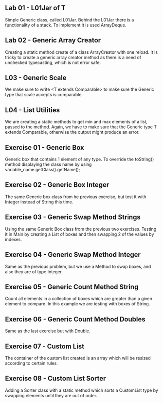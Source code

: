 Lab 01 - L01Jar of T
-

Simple Generic class, called L01Jar. Behind the L01Jar there is a functionality of a stack. To implement it 
is used ArrayDeque.

Lab 02 - Generic Array Creator
-

Creating a static method create of a class ArrayCreator with one reload. It is tricky to create a generic array creator 
method as there is a need of unchecked typecasting, which is not error safe. 

L03 - Generic Scale
-

We make sure to write <T extends Comparable<T>> to make sure the Generic type that scale accepts is comparable. 

L04 - List Utilities
-

We are creating a static methods to get min and max elements of a list, passed to the method. Again, we have to 
make sure that the Generic type T extends Comparable<T>, otherwise the output might produce an error. 

Exercise 01 - Generic Box
-

Generic box that contains 1 element of any type. To override the toString() method displaying the class name by 
using variable_name.getClass().getName();

Exercise 02 - Generic Box Integer
-

The same Generic box class from he previous exercise, but test it with Integer instead of String this time. 

Exercise 03 - Generic Swap Method Strings
-

Using the same Generic Box class from the previous two exercises. Testing it in Main by creating a List of boxes 
and then swapping 2 of the values by indexes.

Exercise 04 - Generic Swap Method Integer
-

Same as the previous problem, but we use a Method to swap boxes, and also they are of type Integer.

Exercise 05 - Generic Count Method String
-

Count all elements in a collection of boxes which are greater than a given element to compare. In this example we are 
testing with boxes of String.

Exercise 06 - Generic Count Method Doubles
-

Same as the last exercise but with Double.

Exercise 07 - Custom List
-

The container of the custom list created is an array which will be resized according to certain rules. 

Exercise 08 - Custom List Sorter
-

Adding a Sorter class with a static method which sorts a CustomList type by swapping elements until they are out of order.